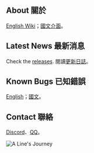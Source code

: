 ## About 關於
[English Wiki](https://zutek3134.github.io/Zutek3134/games/ALJ/)；[國文介面](https://zutek3134.github.io/Zutek3134/zh-TW/games/ALJ/)。

## Latest News 最新消息
Check the [releases](https://github.com/ZutekDL/A-Lines-Journey/releases).
閱讀[更新日誌](https://github.com/ZutekDL/A-Lines-Journey/tree/main/更新日誌)。

## Known Bugs 已知錯誤
[English](https://github.com/ZutekDL/A-Lines-Journey/tree/main/Known%20Bugs%20已知錯誤/English)；[國文](https://github.com/ZutekDL/A-Lines-Journey/tree/main/Known%20Bugs%20已知錯誤/國文)。

## Contact 聯絡
[Discord](http://discord.gg/2c6Hjcm)、[QQ](https://jq.qq.com/?_wv=1027&k=yrUyqeAB)。

![A Line's Journey](https://github.com/ZutekDL/A-Lines-Journey/blob/main/Icon.png?raw=true)
